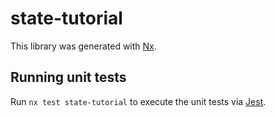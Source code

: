 # state-tutorial

This library was generated with [Nx](https://nx.dev).

## Running unit tests

Run `nx test state-tutorial` to execute the unit tests via [Jest](https://jestjs.io).
